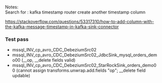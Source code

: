 
Notes:   
Search for : kafka timestamp router create another timestamp column

https://stackoverflow.com/questions/53317310/how-to-add-column-with-the-kafka-message-timestamp-in-kafka-sink-connector





### Test pass
- mssql_INV_cp_avro_CDC_DebeziumSrc02
- mssql_INV_cp_avro_CDC_DebeziumSrc02_JdbcSink_mysql_orders_demo00 (__op, __delete fields valid)
- mssql_INV_cp_avro_CDC_DebeziumSrc02_StarRockSink_orders_demo00 (cannot assign transforms.unwrap.add.fields "op";   __delete field updable)